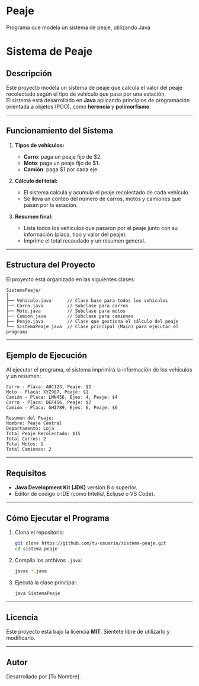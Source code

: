 # Peaje
Programa que modela un sistema de peaje, utilizando Java
# Sistema de Peaje

## Descripción
Este proyecto modela un sistema de peaje que calcula el valor del peaje recolectado según el tipo de vehículo que pasa por una estación.  
El sistema está desarrollado en **Java** aplicando principios de programación orientada a objetos (POO), como **herencia** y **polimorfismo**.

---

## Funcionamiento del Sistema
1. **Tipos de vehículos:**
   - **Carro**: paga un peaje fijo de $2.
   - **Moto**: paga un peaje fijo de $1.
   - **Camión**: paga $1 por cada eje.

2. **Cálculo del total:**
   - El sistema calcula y acumula el peaje recolectado de cada vehículo.
   - Se lleva un conteo del número de carros, motos y camiones que pasan por la estación.

3. **Resumen final:**
   - Lista todos los vehículos que pasaron por el peaje junto con su información (placa, tipo y valor del peaje).
   - Imprime el total recaudado y un resumen general.

---

## Estructura del Proyecto
El proyecto está organizado en las siguientes clases:

```
SistemaPeaje/
│
├── Vehiculo.java      // Clase base para todos los vehículos
├── Carro.java         // Subclase para carros
├── Moto.java          // Subclase para motos
├── Camion.java        // Subclase para camiones
├── Peaje.java         // Clase que gestiona el cálculo del peaje
└── SistemaPeaje.java  // Clase principal (Main) para ejecutar el programa
```

---

## Ejemplo de Ejecución
Al ejecutar el programa, el sistema imprimirá la información de los vehículos y un resumen:

```
Carro - Placa: ABC123, Peaje: $2
Moto - Placa: XYZ987, Peaje: $1
Camión - Placa: LMN456, Ejes: 4, Peaje: $4
Carro - Placa: DEF456, Peaje: $2
Camión - Placa: GHI789, Ejes: 6, Peaje: $6

Resumen del Peaje:
Nombre: Peaje Central
Departamento: Loja
Total Peaje Recolectado: $15
Total Carros: 2
Total Motos: 1
Total Camiones: 2
```

---

## Requisitos
- **Java Development Kit (JDK)** versión 8 o superior.
- Editor de código o IDE (como IntelliJ, Eclipse o VS Code).

---

## Cómo Ejecutar el Programa
1. Clona el repositorio:
   ```bash
   git clone https://github.com/tu-usuario/sistema-peaje.git
   cd sistema-peaje
   ```

2. Compila los archivos `.java`:
   ```bash
   javac *.java
   ```

3. Ejecuta la clase principal:
   ```bash
   java SistemaPeaje
   ```

---

## Licencia
Este proyecto está bajo la licencia **MIT**. Siéntete libre de utilizarlo y modificarlo.

---

## Autor
Desarrollado por [Tu Nombre].

